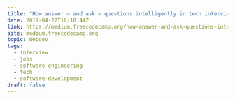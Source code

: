 ```yaml
---
title: "How answer — and ask — questions intelligently in tech interviews"
date: 2019-04-22T16:18:44Z
link: https://medium.freecodecamp.org/how-answer-and-ask-questions-intelligently-in-tech-interviews-a3ea69b9aa95?source=rss----336d898217ee---4
site: medium.freecodecamp.org
topic: Webdev
tags:
  - interview
  - jobs
  - software-engineering
  - tech
  - software-development
draft: false
---
```

